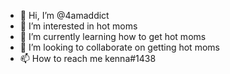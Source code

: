 - 👋 Hi, I’m @4amaddict
- 👀 I’m interested in hot moms
- 🌱 I’m currently learning how to get hot moms
- 💞️ I’m looking to collaborate on getting hot moms
- 📫 How to reach me kenna#1438

<!---
4amaddict/4amaddict is a ✨ special ✨ repository because its `README.md` (this file) appears on your GitHub profile.
You can click the Preview link to take a look at your changes.
--->
